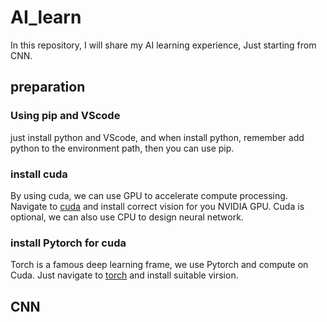 # AI_learn

In this repository, I will share my AI learning experience, Just starting from CNN.

## preparation
### Using pip and VScode
just install python and VScode, and when install python, remember add python to the environment path, then you can use pip.

### install cuda
By using cuda, we can use GPU to accelerate compute processing. Navigate to [cuda](https://developer.nvidia.com/cuda-toolkit) and install correct vision for you NVIDIA GPU. Cuda is optional, we can also use CPU to design neural network.

### install Pytorch for cuda
Torch is a famous deep learning frame, we use Pytorch and compute on Cuda. Just navigate to [torch](https://pytorch.org/get-started/locally/) and install suitable virsion.

## CNN
